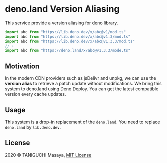 # deno.land Version Aliasing

This service provide a version aliasing for deno library.

```typescript
import abc from "https://lib.deno.dev/x/abc@v1/mod.ts"
import abc from "https://lib.deno.dev/x/abc@v1.3/mod.ts"
import abc from "https://lib.deno.dev/x/abc@v1.3.3/mod.ts"
// ↓
import abc from "https://deno.land/x/abc@v1.3.3/mode.ts"
```

## Motivation

In the modern CDN providers such as jsDelivr and unpkg, we can use the __version alias__ to retrieve a patch update without modifications. We bring this system to deno.land using Deno Deploy. You can get the latest compatible version every cache updates.

## Usage

This system is a drop-in replacement of the `deno.land`.
You need to replace `deno.land` by `lib.deno.dev`.

## License

2020 &copy; TANIGUCHI Masaya, [MIT License](https://masaya.mit-license.org)
